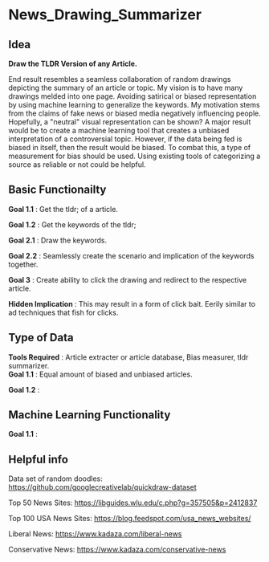 # News_Drawing_Summarizer
## Idea
**Draw the TLDR Version of any Article.**

End result resembles a seamless collaboration of random drawings depicting the summary of an article or topic. My vision is to have many drawings melded into one page. Avoiding satirical or biased representation by using machine learning to generalize the keywords. My motivation stems from the claims of fake news or biased media negatively influencing people. Hopefully, a "neutral" visual representation can be shown? A major result would be to create a machine learning tool that creates a unbiased interpretation of a controversial topic. However, if the data being fed is biased in itself, then the result would be biased. To combat this, a type of measurement for bias should be used. Using existing tools of categorizing a source as reliable or not could be helpful. 

## Basic Functionailty

**Goal 1.1** : Get the tldr; of a article. 

**Goal 1.2** : Get the keywords of the tldr;

**Goal 2.1** : Draw the keywords.

**Goal 2.2** : Seamlessly create the scenario and implication of the keywords together. 

**Goal 3**   : Create ability to click the drawing and redirect to the respective article. 

**Hidden Implication**  : This may result in a form of click bait. Eerily similar to ad techniques that fish for clicks. 

## Type of Data

**Tools Required** : Article extracter or article database, Bias measurer, tldr summarizer.   
**Goal 1.1** : Equal amount of biased and unbiased articles.

**Goal 1.2** : 

## Machine Learning Functionality

**Goal 1.1** : 

## Helpful info
Data set of random doodles: https://github.com/googlecreativelab/quickdraw-dataset 

Top 50 News Sites: https://libguides.wlu.edu/c.php?g=357505&p=2412837 

Top 100 USA News Sites: https://blog.feedspot.com/usa_news_websites/

Liberal News: https://www.kadaza.com/liberal-news

Conservative News: https://www.kadaza.com/conservative-news
